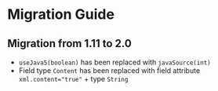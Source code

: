 Migration Guide
===============

Migration from 1.11 to 2.0
--------------------------

* `useJava5(boolean)` has been replaced with `javaSource(int)`
* Field type `Content` has been replaced with field attribute `xml.content="true"` + type `String`
